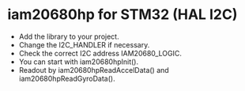 # iam20680hp for STM32 (HAL I2C)

- Add the library to your project.
- Change the I2C_HANDLER if necessary. 
- Check the correct I2C address IAM20680_LOGIC. 
- You can start with iam20680hpInit().
- Readout by iam20680hpReadAccelData() and iam20680hpReadGyroData().

